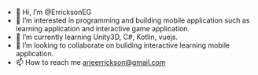 - 👋 Hi, I’m @ErricksonEG
- 👀 I’m interested in programming and building mobile application such as learning application and interactive game application.
- 🌱 I’m currently learning Unity3D, C#, Kotlin, vuejs.
- 💞️ I’m looking to collaborate on buliding interactive learning mobile application.
- 📫 How to reach me arieerrickson@gmail.com
<!---
ErricksonEG/ErricksonEG is a ✨ special ✨ repository because its `README.md` (this file) appears on your GitHub profile.
You can click the Preview link to take a look at your changes.
--->
